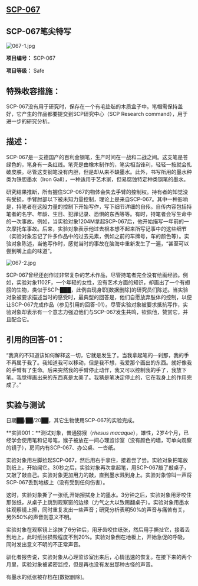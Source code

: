## [SCP-067](https://scp-wiki-cn.wikidot.com/scp-067)

## SCP-067笔尖特写

![067-1.jpg](https://cdn.jsdelivr.net/gh/HOG-StarWatch/MyImgBed@master/scp-series/067-1.jpg)



**项目编号：** SCP-067

**项目等级：** Safe

## **特殊收容措施：** 

SCP-067没有用于研究时，保存在一个有毛垫毡的木质盒子中。笔帽需保持盖好，它产生的作品都要提交到SCP研究中心（SCP Research command），用于进一步的研究分析。

## **描述：**

SCP-067是一支德国产的百利金钢笔，生产时间在一战和二战之间。这支笔是苍绿色的，笔身有一条红线。笔壳是由橡木制作的，笔尖相当锋利，轻轻一按就会扎破皮肤。尽管这支钢笔没有内胆，但是却从来不缺墨水。此外，书写所用的墨水种类为铁胆墨水（Iron Gall），一种适用于艺术家，但易腐蚀特定种类钢笔的墨水。

研究结果推断，所有握住SCP-067的物体会失去手臂的控制权。持有者的知觉没有受损，手臂肘部以下被未知力量控制，理论上是来自SCP-067。其中一种影响是，持笔者在这股力量的控制下开始写作，写下细节详细的自传。自传内容包括持笔者的名字、年龄、生日、犯罪记录、恐惧的东西等等。有时，持笔者会写生命中的一次事故。例如，当实验对象1204M拿起SCP-067后，他开始描写一年前的一次摩托车事故。后来，实验对象表示他过去根本想不起来所写记事中的这些细节（实验对象忘记了许多作品中的过去元素，例如之前的车牌号，车的颜色等）。实验对象陈述，当他写作时，感觉当时的事故在脑海中重新发生了一遍，“甚至可以尝到嘴上血的味道”。

![067-2.jpg](https://cdn.jsdelivr.net/gh/HOG-StarWatch/MyImgBed@master/scp-series/067-2.jpg)

SCP-067曾经还创作过非常复杂的艺术作品，尽管持笔者完全没有绘画经验。例如，实验对象1102F，一个年轻的女性，没有艺术方面的知识，却画出了一个有翅膀的生物，类似于SCP-███，此例由现身职[数据删除]的研究员们陈述。当实验对象被要求描述当时的感受时，最典型的回答是，他们自愿放弃肢体的控制，以便让SCP-067完成作品（参见引用的回答-01）。尽管实验对象被要求抵抗写作，实验对象却表示有一个意志力强迫他们与SCP-067发生共鸣，钦佩他，赞赏它，并且配合它。

## **引用的回答-01：**

“我真的不知道该如何解释这一切，它就是发生了。当我拿起笔的一刹那，我的手不再属于我了。我知道我可以移动，但是我不想，我爱那个画出的东西。就好像我的手臂有了生命。后来突然我的手臂停止动作，我又可以控制我的手了，我放下笔。我觉得画出来的东西真是太美了。我猜是笔决定停止的，它在我身上的作用完成了。”

## **实验与测试**

日期██/██/20██，其它生物使用SCP-067的实验完成。

**实验001：**测试对象，普通猕猴（*rhesus macaque*），雄性，2岁4个月，已经学会使用笔和记号笔，猴子被放在一间心理监诊室（没有颜色的墙，可单向观察的镜子），房间内有SCP-067、办公桌、一沓纸。

实验对象用左脚捡起SCP-067，然后用右手拿住，接着尝了尝。实验对象把笔放到纸上，开始闻它。30秒之后，实验对象再次拿起笔，用SCP-067敲了敲桌子，又敲了敲自己。实验对象更加用力的敲，直到墨水溅到身上。实验对象惊叫一声将SCP-067丢到地板上（没有受到任何伤害）。

这时，实验对象撕了一张纸,开始擦拭身上的墨水。3分钟之后，实验对象用牙咬住那张纸，从桌子上跳到观察窗的边缘（力气之大以致踢翻桌子）。实验对象用墨水往观察镜上擦，同时重复发出一些声音；研究分析表明50%的声音与痛苦有关，另外50%的声音则意义不明。

实验对象在观察镜上涂抹了6分钟后，用牙齿咬住纸张，然后用手撕扯它，接着丢到地上，此时纸张损毁程度不到20%。实验对象倒在地板上，开始急促的呼吸，同时发出意义不明的不正常声音。

驯化者报告说，实验对象从心理监诊室出来后，心情迅速的恢复。在接下来的两个月里，实验对象被紧密监控，但是再也没有发出那种古怪的声音。

有墨水的纸张被存档在[数据删除]。